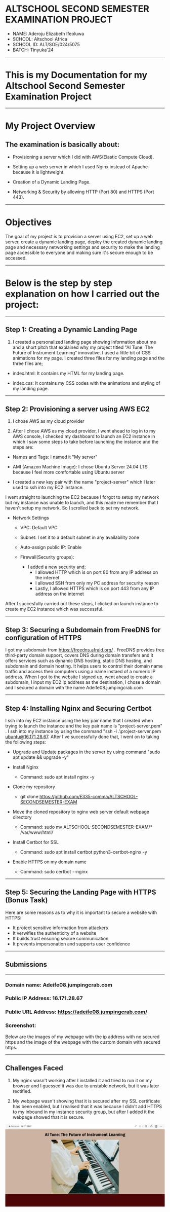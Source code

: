 # ALTSCHOOL SECOND SEMESTER EXAMINATION PROJECT

- NAME: Aderoju Elizabeth Ifeoluwa
- SCHOOL: Altschool Africa
- SCHOOL ID: ALT/SOE/024/5075
- BATCH: Tinyuka'24

---

# This is my Documentation for my Altschool Second Semester Examination Project

---

# My Project Overview

## The examination is basically about:
- Provisioning a server which I did with AWS(Elastic Compute Cloud).

- Setting up a web server in which I used Nginx instead of Apache because it is lightweight.

- Creation of a Dynamic Landing Page. 

- Networking & Security by allowing HTTP (Port 80) and HTTPS (Port 443).

---

# Objectives

The goal of my project is to provision a server using EC2, set up a web server, create a dynamic landing page, deploy the created dynamic landing page and necessary networking settings and security to make the landing page accessible to everyone and making sure it's secure enough to be accessed.

---

# Below is the step by step explanation on how I carried out the project:

---

## Step 1: Creating a Dynamic Landing Page

1. I created a personalized landing page showing information about me and a short pitch that explained why my project titled "AI Tune: The Future of Instrument Learning" innovative. I used a little bit of CSS animations for my page.
I created three files for my landing page and the three files are;


- index.html: It contains my HTML for my landing page.

- index.css: It contains my CSS codes with the animations and styling of my landing page.

---

## Step 2: Provisioning a server using AWS EC2

1. I chose AWS as my cloud provider

2. After I chose AWS as my cloud provider, I went ahead to log in to my AWS console, I checked my dashboard to launch an EC2 instance in which I saw some steps to take before launching the instance and the steps are:

- Names and Tags: I named it "My server"

- AMI (Amazon Machine Image): I chose Ubuntu Server 24.04 LTS because I feel more comfortable using Ubuntu server

- I created a new key pair with the name "project-server" which I later used to ssh into my EC2 instance.

I went straight to launching the EC2 because I forgot to setup my network but my instance was unable to launch, and this made me remember that I haven't setup my network. So I scrolled back to set my network.

- Network Settings

    - VPC: Default VPC

    - Subnet: I set it to a default subnet in any availability zone

    - Auto-assign public IP: Enable

    - Firewall(Security groups): 
        - I added a new security and;
            - I allowed HTTP which is on port 80 from any  IP address on the internet
            - I allowed SSH from only my PC address for security reason
            - Lastly, I allowed HTTPS which is on port 443 from any IP address on the internet

After I succesfully carried out these steps, I clicked on launch instance to create my EC2 instance which was successful.

---

## Step 3: Securing a Subdomain from FreeDNS for configuration of HTTPS

I got my subdomain from https://freedns.afraid.org/ . FreeDNS provides free third-party domain support, covers DNS during domain transfers and it offers services such as dynamic DNS hosting, static DNS hosting, and subdomain and domain hosting. It helps users to control their domain name traffic and  access their computers using a name instaed of a numeric IP address. When I got to the website I signed up, went ahead to create a subdomain, I input my EC2 Ip address as the destination, I chose a domain and I secured a domain with the name Adeife08.jumpingcrab.com

---

## Step 4: Installing Nginx and Securing Certbot 

I ssh into my EC2 instance using the key pair name that I created when trying to launch the instance and the key pair name is "project-server.pem" . I ssh into my instance by using the command "ssh -i .\project-server.pem ubuntu@16.171.28.67.
After I've successfully done that, I went on to taking the following steps:
    
- Upgrade and Update packages in the server by using command "sudo apt update && upgrade -y"

- Install Nginx
    - Command: sudo apt install nginx -y

- Clone my repository
    - git clone https://github.com/E335-comma/ALTSCHOOL-SECONDSEMESTER-EXAM


- Move the cloned repository to nginx web server default webpage directory
    - Command: sudo mv ALTSCHOOL-SECONDSEMESTER-EXAM/* /var/www/html/

- Install Certbot for SSL
    - Command: sudo apt install certbot python3-certbot-nginx -y

- Enable HTTPS on my domain name
    - Command: sudo certbot --nginx

---

## Step 5: Securing the Landing Page with HTTPS (Bonus Task)

Here are some reasons as to why it is important to secure a website with HTTPS:

- It protect sensitive information from attackers
- It verwifies the authenticity of a website
- It builds trust ensuring secure communication
- It prevents impersonation and supports user confidence

---

## Submissions

---

### Domain name: Adeife08.jumpingcrab.com

### Public IP Address: 16.171.28.67

### Public URL Address: https://adeife08.jumpingcrab.com/

### Screenshot:
Below are the images of my webpage with the ip address with no secured https and the image of the webpage with the custom domain with secured https.

---

## Challenges Faced

1. My nginx wasn't working after I installed it and tried to run it on my browser and I guessed it was due to unstable network, but it was later rectified.

2. My webpage wasn't showing that it is secured after my SSL certificate has been enabled, but I realised that it was because I didn't add HTTPS to my inbound in my instance security group, but after I added it the webpage showed that it is secure.  

![image alt](https://github.com/E335-comma/ALTSCHOOL-SECONDSEMESTER-EXAM/blob/main/Ip%20address.png)






